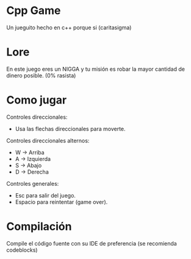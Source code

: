 # Cpp Game
 Un jueguito hecho en c++ porque si (caritasigma)

# Lore
 En este juego eres un NIGGA y tu misión es robar la mayor cantidad de dinero posible.
 (0% rasista)

# Como jugar
 Controles direccionales:
 - Usa las flechas direccionales para moverte.
 
 Controles direccionales alternos:
 - W -> Arriba
 - A -> Izquierda
 - S -> Abajo
 - D -> Derecha

 Controles generales: 
 - Esc para salir del juego.
 - Espacio para reintentar (game over).

# Compilación
 Compile el código fuente con su IDE de preferencia (se recomienda codeblocks)